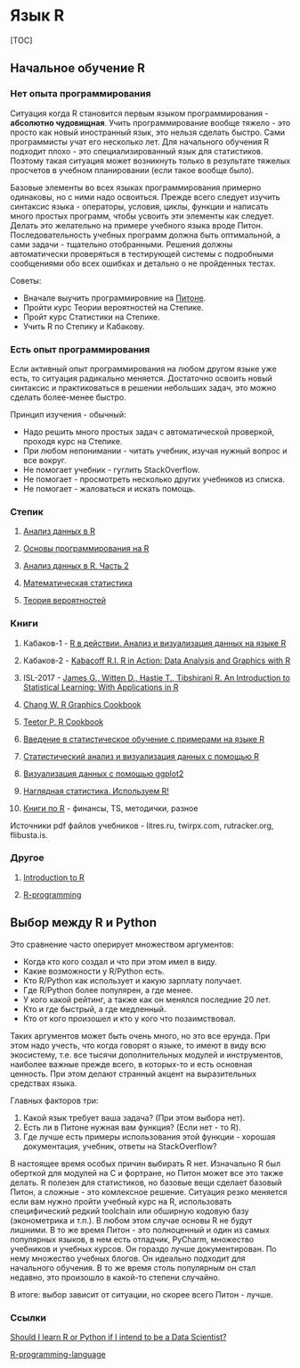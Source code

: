 # Язык R

[TOC]

## Начальное обучение R

### Нет опыта программирования
Ситуация когда R становится первым языком программирования - **абсолютно чудовищная**. Учить программирование вообще тяжело - это просто как новый иностранный язык, это нельзя сделать быстро. Сами программисты учат его несколько лет. Для начального обучения R подходит плохо - это специализированный язык для статистиков. Поэтому такая ситуация может возникнуть только в результате тяжелых просчетов в учебном планировании (если такое вообще было). 

Базовые элементы во всех языках программирования примерно одинаковы, но с ними надо освоиться. Прежде всего следует изучить синтаксис языка - операторы, условия, циклы, функции и написать много простых программ, чтобы усвоить эти элементы как следует. Делать это желательно на примере учебного языка вроде Питон. Последовательность учебных программ должна быть оптимальной, а сами задачи - тщательно отобранными. Решения должны автоматически проверяться в тестирующей системы с подробными сообщениями обо всех ошибках и детально о не пройденных тестах.

Советы: 

 * Вначале выучить программировние на [Питоне](Python.md).
 * Пройти курс Теории вероятностей на Степике.
 *  Пройт курс Статистики на Степике.
 * Учить R по Степику и Кабакову.

### Есть опыт программирования
Если активный опыт программирования на любом другом языке уже есть, то ситуация радикально меняется. Достаточно освоить новый синтаксис и практиковаться в решении небольших задач, это можно сделать более-менее быстро. 

Принцип изучения - обычный:

 * Надо решить много простых задач с автоматической проверкой, проходя курс на Степике.
 * При любом непонимании - читать учебник, изучая нужный вопрос и все вокруг.
* Не помогает учебник - гуглить StackOverflow.
* Не помогает - просмотреть несколько других учебников из списка.
* Не помогает - жаловаться и искать помощь.

### Степик

1. [Анализ данных в R](https://stepik.org/course/129/syllabus)

1. [Основы программирования на R](https://stepik.org/course/497/promo)

1. [Анализ данных в R. Часть 2](https://stepik.org/course/724/promo)

1. [Математическая статистика](https://stepik.org/course/326/syllabus)

1. [Теория вероятностей](https://stepik.org/course/3089/syllabus)

### Книги

1. Кабаков-1 - [R в действии. Анализ и визуализация данных на языке R](https://www.litres.ru/robert-i-kabakov/r-v-deystvii-analiz-i-vizualizaciya-dannyh-na-yazyke-r/)

1. Кабаков-2 - [Kabacoff R.I. R in Action: Data Analysis and Graphics with R](https://www.twirpx.com/file/1758104/)

1. ISL-2017 - [James G., Witten D., Hastie T., Tibshirani R. An Introduction to Statistical Learning: With Applications in R](https://www.twirpx.com/file/2444661/)

1. [Chang W. R Graphics Cookbook](https://www.twirpx.com/file/1021180/)

1. [Teetor P. R Cookbook](https://www.twirpx.com/file/565732/)

1. [Введение в статистическое обучение с примерами на языке R](https://www.litres.ru/garet-dzheyms/vvedenie-v-statisticheskoe-obuchenie-s-primerami-na-yazyke-r-22806656/)

1. [Статистический анализ и визуализация данных с помощью R](https://www.litres.ru/v-k-shitikov/statisticheskiy-analiz-i-vizualizaciya-dannyh-s-pomoschu-r-22968995/)

1. [Визуализация данных с помощью ggplot2](https://www.litres.ru/s-e-mastickiy/vizualizaciya-dannyh-s-pomoschu-ggplot2-22806672/)

1. [Наглядная статистика. Используем R!](https://www.litres.ru/e-baldin/naglyadnaya-statistika-ispolzuem-r-6571649/)

1. [Книги по R](https://www.twirpx.com/files/list/?category_id=4077&sorting=downloads) - финансы, TS, методички, разное

Источники pdf файлов учебников - litres.ru, twirpx.com, rutracker.org, flibusta.is.

### Другое

1. [Introduction to R](https://www.datacamp.com/courses/free-introduction-to-r)

1. [R-programming](https://ru.coursera.org/learn/r-programming)


## Выбор между R и Python
Это сравнение часто оперирует множеством аргументов:

 * Когда кто кого создал и что при этом имел в виду.
 * Какие возможности у R/Python есть.
 * Кто R/Python как использует и какую зарплату получает.
 * Где R/Python более популярен, а где менее.
 * У кого какой рейтинг, а также как он менялся последние 20 лет.
 * Кто и где быстрый, а где медленный.
 * Кто от кого произошел и кто у кого что позаимствовал.

Таких аргументов может быть очень много, но это все ерунда. При этом надо учесть, что когда говорят о языке, то имеют в виду всю экосистему, т.е. все тысячи дополнительных модулей и инструментов, наиболее важные прежде всего, в которых-то и есть основная ценность. При этом делают странный акцент на выразительных средствах языка.

Главных факторов три:

 1. Какой язык требует ваша задача? (При этом выбора нет).
 2. Есть ли в Питоне нужная вам функция? (Если нет - то R).
 3. Где лучше есть примеры использования этой функции - хорошая документация,  учебник, ответы на StackOverflow?

В настоящее время особых причин выбирать R нет. Изначально R был оберткой для модулей на С и фортране, но Питон может все это также делать. R полезен для статистиков, но базовые вещи сделает базовый Питон, а сложные - это комлексное решение. Ситуация резко меняется если вам нужно пройти учебный курс на R, использовать специфический редкий toolchain или обширную кодовую базу (эконометрика и т.п.). В любом этом случае основы R не будут лишними. В то же время Питон - это полноценный и один из самых популярных языков, в нем есть отладчик, PyCharm, множество учебников и учебных курсов. Он гораздо лучше документирован. По нему множество учебных блогов. Он идеально подходит для начального обучения. В то же время столь популярным он стал недавно, это произошло в какой-то степени случайно.

В итоге: выбор зависит от ситуации, но скорее всего Питон - лучше.

### Ссылки

[Should I learn R or Python if I intend to be a Data Scientist?](https://www.quora.com/Should-I-learn-R-or-Python-if-I-intend-to-be-a-Data-Scientist)

[R-programming-language](https://www.quora.com/topic/R-programming-language)